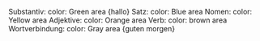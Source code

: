 Substantiv: color: Green area {hallo}
Satz: color: Blue area
Nomen: color: Yellow area
Adjektive: color: Orange area
Verb: color: brown area
Wortverbindung: color: Gray area {guten morgen}